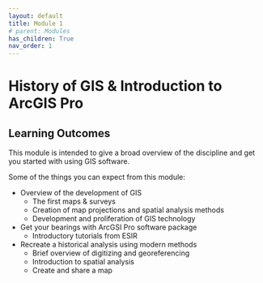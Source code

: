 ```yaml
---
layout: default
title: Module 1
# parent: Modules
has_children: True
nav_order: 1
---
```


# History of GIS & Introduction to ArcGIS Pro

## Learning Outcomes

This module is intended to give a broad overview of the discipline and get you started with using GIS software.

Some of the things you can expect from this module:

* Overview of the development of GIS
    * The first maps & surveys
    * Creation of map projections and spatial analysis methods
    * Development and proliferation of GIS technology
* Get your bearings with ArcGSI Pro software package
    * Introductory tutorials from ESIR
* Recreate a historical analysis using modern methods
    * Brief overview of digitizing and georeferencing
    * Introduction to spatial analysis
    * Create and share a map
